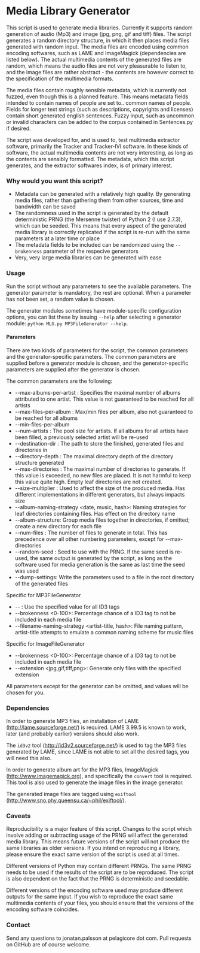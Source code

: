 Media Library Generator
===

This script is used to generate media libraries. Currently it supports random generation of audio (Mp3) and image (jpg, png, gif and tiff) files. The script generates a random directory structure, in which it then places media files generated with random input. The media files are encoded using common encoding softwares, such as LAME and ImageMagick (dependencies are listed below). The actual multimedia contents of the generated files are random, which means the audio files are not very pleasurable to listen to, and the image files are rather abstract - the contents are however correct to the specification of the multimedia formats.

The media files contain roughly sensible metadata, which is currently not fuzzed, even though this is a planned feature. This means metadata fields intended to contain names of people are set to.. common names of people. Fields for longer text strings (such as descriptions, copyrights and licenses) contain short generated english sentences. Fuzzy input, such as uncommon or invalid characters can be added to the corpus contained in Sentences.py if desired.

The script was developed for, and is used to, test multimedia extractor software, primarily the Tracker and Tracker-IVI software. In these kinds of software, the actual multimedia contents are not very interesting, as long as the contents are sensibly formatted. The metadata, which this script generates, and the extractor softwares index, is of primary interest.

### Why would you want this script?
* Metadata can be generated with a relatively high quality. By generating media files, rather than gathering them from other sources, time and bandwidth can be saved
* The randomness used in the script is generated by the default deterministic PRNG (the Mersenne twister) of Python 2 (I use 2.7.3), which can be seeded. This means that every aspect of the generated media library is correctly replicated if the script is re-run with the same parameters at a later time or place
* The metadata fields to be included can be randomized using the `--brokenness` parameter of the respecive generators
* Very, very large media libraries can be generated with ease

### Usage
Run the script without any parameters to see the available parameters. The generator parameter is mandatory, the rest are optional. When a parameter has not been set, a random value is chosen.

The generator modules sometimes have module-specific configuration options, you can list these by issuing `--help` after selecting a generator module: `python MLG.py MP3FileGenerator --help`.

#### Parameters
There are two kinds of parameters for the script, the common parameters and the generator-specific parameters. The common parameters are supplied before a generator module is chosen, and the generator-specific parameters are supplied after the generator is chosen.

The common parameters are the following:
* --max-albums-per-artist <integer>: Specifies the maximal number of albums attributed to one artist. This value is not guaranteed to be reached for all artists
* --max-files-per-album <integer>: Max/min files per album, also not guaranteed to be reached for all albums
* --min-files-per-album <integer>
* --num-artists <integer>: The pool size for artists. If all albums for all artists have been filled, a previously selected artist will be re-used
* --destination-dir <string>: The path to store the finished, generated files and directories in
* --directory-depth <int>: The maximal directory depth of the directory structure generated
* --max-directories <int>: The maximal number of directories to generate. If this value is exceeded, no new files are placed. It is not harmful to keep this value quite high. Empty leaf directories are not created.
* --size-multiplier <int>: Used to affect the size of the produced media. Has different implementations in different generators, but always impacts size
* --album-naming-strategy <date, music, hash>: Naming strategies for leaf directories containing files. Has effect on the directory name
* --album-structure: Group media files together in directories, if omitted; create a new directory for each file
* --num-files <integer>: The number of files to generate in total. This has precedence over all other numbering parameters, except for --max-directories
* --random-seed <integer>: Seed to use with the PRNG. If the same seed is re-used, the same output is generated by the script, as long as the software used for media generation is the same as last time the seed was used
* --dump-settings: Write the parameters used to a file in the root directory of the generated files

Specific for MP3FileGenerator
* --<ID3 tag> <string>: Use the specified value for all ID3 tags
* --brokenness <0-100>: Percentage chance of a ID3 tag to not be included in each media file
* --filename-naming-strategy <artist-title, hash>: File naming pattern, artist-title attempts to emulate a common naming scheme for music files

Specific for ImageFileGenerator
* --brokenness <0-100>: Percentage chance of a ID3 tag to not be included in each media file
* --extension <jpg,gif,tiff,png>: Generate only files with the specified extension

All parameters except for the generator can be omitted, and values will be chosen for you.

### Dependencies
In order to generate MP3 files, an installation of LAME (http://lame.sourceforge.net/) is required. LAME 3.99.5 is known to work, later (and probably earlier) versions should also work.

The `id3v2` tool (http://id3v2.sourceforge.net/) is used to tag the MP3 files generated by LAME, since LAME is not able to set all the desired tags, you will need this also.

In order to generate album art for the MP3 files, ImageMagick (http://www.imagemagick.org), and specifically the `convert` tool is required. This tool is also used to generate the image files in the image generator.

The generated image files are tagged using `exiftool` (http://www.sno.phy.queensu.ca/~phil/exiftool/).

### Caveats
Reproducibility is a major feature of this script. Changes to the script which involve adding or subtracting usage of the PRNG will affect the generated media library. This means future versions of the script will not produce the same libraries as older versions. If you intend on reproducing a library, please ensure the exact same version of the script is used at all times.

Different versions of Python may contain different PRNGs. The same PRNG needs to be used if the results of the script are to be reproduced. The script is also dependent on the fact that the PRNG is deterministic and seedable.

Different versions of the encoding software used may produce different outputs for the same input. If you wish to reproduce the exact same multimedia contents of your files, you should ensure that the versions of the encoding software coincides.

### Contact
Send any questions to jonatan.palsson at pelagicore dot com. Pull requests on GitHub are of course welcome.
